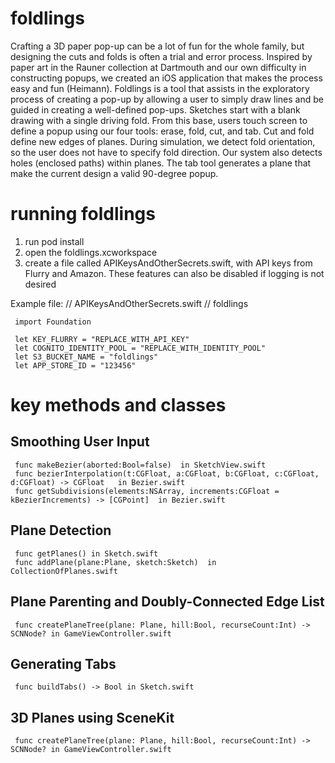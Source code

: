 foldlings
=========

Crafting a 3D paper pop-up can be a lot of fun for the whole family, but designing the cuts and folds is often a trial and error process.  Inspired by paper art in the Rauner collection at Dartmouth and our own difficulty in constructing popups, we created an iOS application that makes the process easy and fun (Heimann).   Foldlings is a tool that assists in the exploratory process of creating a pop-up by allowing a user to simply draw lines and be guided in creating a well-defined pop-ups.  Sketches start with a blank drawing with a single driving fold. From this base, users touch screen to define a popup using our four tools: erase, fold, cut, and tab.  Cut and fold define new edges of planes.  During simulation, we detect fold orientation, so the user does not have to specify fold direction.  Our system also detects holes (enclosed paths) within planes.  The tab tool generates a plane that make the current design a valid 90-degree popup.

running foldlings
========
1) run pod install
2) open the foldlings.xcworkspace
3) create a file called APIKeysAndOtherSecrets.swift, with API keys from Flurry and Amazon.  These features can also be disabled if logging is not desired

Example file:
     //  APIKeysAndOtherSecrets.swift
     //  foldlings

     import Foundation

     let KEY_FLURRY = "REPLACE_WITH_API_KEY"
     let COGNITO_IDENTITY_POOL = "REPLACE_WITH_IDENTITY_POOL"
     let S3_BUCKET_NAME = "foldlings"
     let APP_STORE_ID = "123456"


key methods and classes
=========

Smoothing User Input  
-----------------------------------
     func makeBezier(aborted:Bool=false)  in SketchView.swift
     func bezierInterpolation(t:CGFloat, a:CGFloat, b:CGFloat, c:CGFloat, d:CGFloat) -> CGFloat   in Bezier.swift
     func getSubdivisions(elements:NSArray, increments:CGFloat = kBezierIncrements) -> [CGPoint]  in Bezier.swift

Plane Detection
-----------------------------------
     func getPlanes() in Sketch.swift
     func addPlane(plane:Plane, sketch:Sketch)  in CollectionOfPlanes.swift

Plane Parenting and Doubly-Connected Edge List
-----------------------------------
     func createPlaneTree(plane: Plane, hill:Bool, recurseCount:Int) -> SCNNode? in GameViewController.swift

Generating Tabs
-----------------------------------
     func buildTabs() -> Bool in Sketch.swift

3D Planes using SceneKit
-----------------------------------
     func createPlaneTree(plane: Plane, hill:Bool, recurseCount:Int) -> SCNNode? in GameViewController.swift
